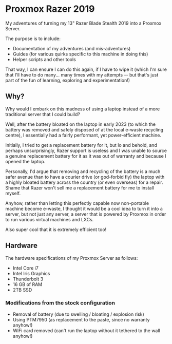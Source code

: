 # Proxmox Razer 2019

My adventures of turning my 13" Razer Blade Stealth 2019 into a Proxmox Server.

The purpose is to include:

- Documentation of my adventures (and mis-adventures)
- Guides (for various quirks specific to this machine in doing this)
- Helper scripts and other tools

That way, I can ensure I can do this again, if I have to wipe it (which I'm sure that I'll have to do many... many times with my attempts -- but that's just part of the fun of learning, exploring and experimentation!)

## Why?

Why would I embark on this madness of using a laptop instead of a more traditional server that I could build?

Well, after the battery bloated on the laptop in early 2023 (to which the battery was removed and safely disposed of at the local e-waste recycling centre), I essentially had a fairly performant, yet power-efficient machine.

Initially, I tried to get a replacement battery for it, but lo and behold, and perhaps unsurprisingly, Razer support is useless and I was unable to source a genuine replacement battery for it as it was out of warranty and because I opened the laptop.

Personally, I'd argue that removing and recycling of the battery is a much safer avenue than to have a courier drive (or god-forbid fly) the laptop with a highly bloated battery across the country (or even overseas) for a repair. Shame that Razer won't sell me a replacement battery for me to install myself.

Anyhow, rather than letting this perfectly capable now non-portable machine become e-waste, I thought it would be a cool idea to turn it into a server, but not just any server, a server that is powered by Proxmox in order to run various virtual machines and LXCs.

Also super cool that it is extremely efficient too!

## Hardware

The hardware specifications of my Proxmox Server as follows:

- Intel Core i7
- Intel Iris Graphics
- Thunderbolt 3
- 16 GB of RAM
- 2TB SSD

### Modifications from the stock configuration

- Removal of battery (due to swelling / bloating / explosion risk)
- Using PTM7950 (as replacement to the paste, since no warranty anyhow!)
- WiFi card removed (can't run the laptop without it tethered to the wall anyhow!)

